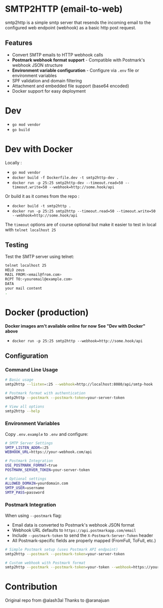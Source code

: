 SMTP2HTTP (email-to-web)
========================
smtp2http is a simple smtp server that resends the incoming email to the configured web endpoint (webhook) as a basic http post request.

## Features

- Convert SMTP emails to HTTP webhook calls
- **Postmark webhook format support** - Compatible with Postmark's webhook JSON structure
- **Environment variable configuration** - Configure via `.env` file or environment variables
- SPF validation and domain filtering
- Attachment and embedded file support (base64 encoded)
- Docker support for easy deployment

Dev 
===
- `go mod vendor`
- `go build`

Dev with Docker
==============
Locally :
- `go mod vendor`
- `docker build -f Dockerfile.dev -t smtp2http-dev .`
- `docker run -p 25:25 smtp2http-dev --timeout.read=50 --timeout.write=50 --webhook=http://some.hook/api`

Or build it as it comes from the repo :
- `docker build -t smtp2http .`
- `docker run -p 25:25 smtp2http --timeout.read=50 --timeout.write=50 --webhook=http://some.hook/api`

The `timeout` options are of course optional but make it easier to test in local with `telnet localhost 25`

## Testing

Test the SMTP server using telnet:
```bash
telnet localhost 25
HELO zeus
MAIL FROM:<email@from.com>
RCPT TO:<youremail@example.com>
DATA
your mail content
.
```

Docker (production)
=====
**Docker images arn't available online for now**
**See "Dev with Docker" above**
- `docker run -p 25:25 smtp2http --webhook=http://some.hook/api`

## Configuration

### Command Line Usage
```bash
# Basic usage
smtp2http --listen=:25 --webhook=http://localhost:8080/api/smtp-hook

# Postmark format with authentication
smtp2http --postmark --postmark-token=your-server-token

# View all options
smtp2http --help
```

### Environment Variables
Copy `.env.example` to `.env` and configure:

```bash
# SMTP Server Settings
SMTP_LISTEN_ADDR=:25
WEBHOOK_URL=https://your-webhook.com/api

# Postmark Integration
USE_POSTMARK_FORMAT=true
POSTMARK_SERVER_TOKEN=your-server-token

# Optional settings
ALLOWED_DOMAIN=yourdomain.com
SMTP_USER=username
SMTP_PASS=password
```

### Postmark Integration

When using `--postmark` flag:
- Email data is converted to Postmark's webhook JSON format
- Webhook URL defaults to `https://api.postmarkapp.com/email`
- Include `--postmark-token` to send the `X-Postmark-Server-Token` header
- All Postmark-specific fields are properly mapped (FromFull, ToFull, etc.)

```bash
# Simple Postmark setup (uses Postmark API endpoint)
smtp2http --postmark --postmark-token=your-server-token

# Custom webhook with Postmark format
smtp2http --postmark --postmark-token=your-token --webhook=https://your-app.com/webhook
```

Contribution
============
Original repo from @alash3al
Thanks to @aranajuan


